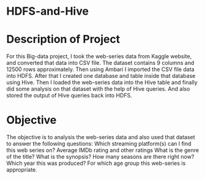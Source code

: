 # HDFS-and-Hive

# Description of Project

For this Big-data project, I took the web-series data from Kaggle website, and converted that data into CSV file. The dataset contains 9 columns and 12500 rows approximately. Then using Ambari I imported the CSV file data into HDFS. After that I created one database and table inside that database using Hive. Then I  loaded the web-series data into the Hive table and finally did some analysis on that dataset with the help of Hive queries. And also stored the output of Hive queries back into HDFS.

# Objective

The objective is to analysis the web-series data and also  used that dataset to answer the following questions:
Which streaming platform(s) can I find this web series on?
Average IMDb rating and other ratings
What is the genre of the title?
What is the synopsis?
How many seasons are there right now?
Which year this was produced?
For which age group this web-series is appropriate.

